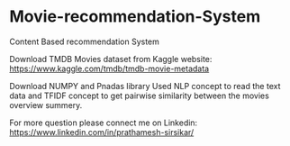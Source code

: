 # Movie-recommendation-System
Content Based recommendation System 

Download TMDB Movies dataset from Kaggle website: https://www.kaggle.com/tmdb/tmdb-movie-metadata

Download NUMPY and Pnadas library
Used NLP concept to read the text data and TFIDF concept to get pairwise similarity between the movies overview summery. 

For more question please connect me on Linkedin: https://www.linkedin.com/in/prathamesh-sirsikar/
